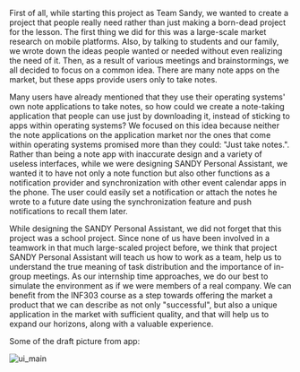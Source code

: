 First of all, while starting this project as Team Sandy, we wanted to create a project that people really need rather than just making a born-dead project for the lesson. The first thing we did for this was a large-scale market research on mobile platforms. Also, by talking to students and our family, we wrote down the ideas people wanted or needed without even realizing the need of it. Then, as a result of various meetings and brainstormings, we all decided to focus on a common idea. There are many note apps on the market, but these apps provide users only to take notes.

Many users have already mentioned that they use their operating systems' own note applications to take notes, so how could we create a note-taking application that people can use just by downloading it, instead of sticking to apps within operating systems? We focused on this idea because neither the note applications on the application market nor the ones that come within operating systems promised more than they could: "Just take notes.". Rather than being a note app with inaccurate design and a variety of useless interfaces, while we were designing SANDY Personal Assistant, we wanted it to have not only a note function but also other functions as a notification provider and synchronization with other event calendar apps in the phone. The user could easily set a notification or attach the notes he wrote to a future date using the synchronization feature and push notifications to recall them later.

While designing the SANDY Personal Assistant, we did not forget that this project was a school project. Since none of us have been involved in a teamwork in that much large-scaled project before, we think that project SANDY Personal Assistant will teach us how to work as a team, help us to understand the true meaning of task distribution and the importance of in-group meetings. As our internship time approaches, we do our best to simulate the environment as if we were members of a real company. We can benefit from the INF303 course as a step towards offering the market a product that we can describe as not only "successful", but also a unique application in the market with sufficient quality, and that will help us to expand our horizons, along with a valuable experience.

Some of the draft picture from app:


![ui_main](https://user-images.githubusercontent.com/47104417/98099303-71eead00-1ea0-11eb-81a0-c13974bdb095.jpg)
